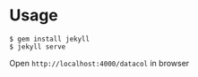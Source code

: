 
Usage
=========

    $ gem install jekyll
    $ jekyll serve

Open `http://localhost:4000/datacol` in browser